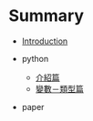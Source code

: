 # Summary

* [Introduction](README.md)
* python
    * [介紹篇](python/article-01.md)
    * [變數－類型篇](python/article-02.md)
  
* paper
    

